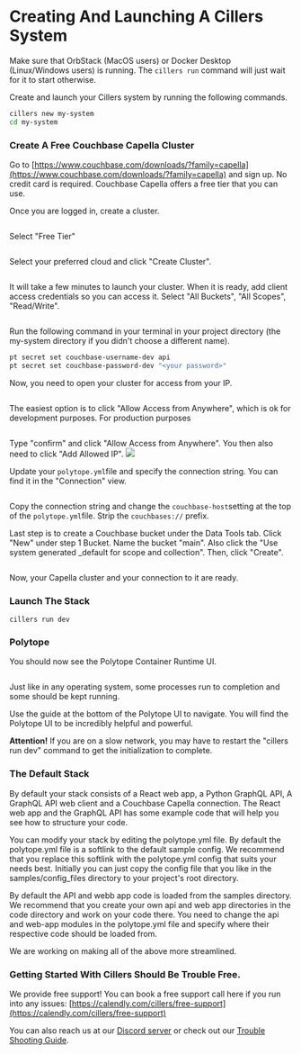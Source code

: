 # Creating And Launching A Cillers System

Make sure that OrbStack (MacOS users) or Docker Desktop (Linux/Windows users) is running. The `cillers run` command will just wait for it to start otherwise.&#x20;

Create and launch your Cillers system by running the following commands.

```bash
cillers new my-system
cd my-system
```

### Create A Free Couchbase Capella Cluster

Go to [https://www.couchbase.com/downloads/?family=capella](https://www.couchbase.com/downloads/?family=capella) and sign up. No credit card is required. Couchbase Capella offers a free tier that you can use.&#x20;

Once you are logged in, create a cluster.&#x20;

<figure><img src="../.gitbook/assets/image (16).png" alt=""><figcaption></figcaption></figure>

Select "Free Tier"&#x20;

<figure><img src="../.gitbook/assets/image (17).png" alt=""><figcaption></figcaption></figure>

Select your preferred cloud and click "Create Cluster".

<figure><img src="../.gitbook/assets/image (18).png" alt=""><figcaption></figcaption></figure>

It will take a few minutes to launch your cluster. When it is ready, add client access credentials so you can access it. Select "All Buckets", "All Scopes", "Read/Write".&#x20;

<figure><img src="../.gitbook/assets/image (20).png" alt=""><figcaption></figcaption></figure>

Run the following command in your terminal in your project directory (the my-system directory if you didn't choose a different name).&#x20;

```bash
pt secret set couchbase-username-dev api
pt secret set couchbase-password-dev "<your password>"
```

Now, you need to open your cluster for access from your IP.&#x20;

<figure><img src="../.gitbook/assets/image.png" alt=""><figcaption></figcaption></figure>

The easiest option is to click "Allow Access from Anywhere", which is ok for development purposes. For production purposes

<figure><img src="../.gitbook/assets/image (1).png" alt=""><figcaption></figcaption></figure>

Type "confirm" and click "Allow Access from Anywhere". You then also need to click "Add Allowed IP". ![](<../.gitbook/assets/image (2).png>)



Update your `polytope.yml`file and specify the connection string. You can find it in the "Connection" view.&#x20;

<figure><img src="../.gitbook/assets/image (3).png" alt=""><figcaption></figcaption></figure>

Copy the connection string and change the `couchbase-host`setting at the top of the `polytope.yml`file. Strip the `couchbases://` prefix.&#x20;

Last step is to create a Couchbase bucket under the Data Tools tab. Click "New" under step 1 Bucket. Name the bucket "main". Also click the "Use system generated \_default for scope and collection". Then, click "Create".

<figure><img src="../.gitbook/assets/image (4).png" alt=""><figcaption></figcaption></figure>

Now, your Capella cluster and your connection to it are ready.&#x20;

### Launch The Stack

```
cillers run dev
```

### Polytope

You should now see the Polytope Container Runtime UI.

<figure><img src="../.gitbook/assets/image (5).png" alt=""><figcaption></figcaption></figure>

Just like in any operating system, some processes run to completion and some should be kept running.&#x20;

Use the guide at the bottom of the Polytope UI to navigate. You will find the Polytope UI to be incredibly helpful and powerful.&#x20;

**Attention!** If you are on a slow network, you may have to restart the "cillers run dev" command to get the initialization to complete.&#x20;

### The Default Stack

By default your stack consists of a React web app, a Python GraphQL API, A GraphQL API web client and a Couchbase Capella connection. The React web app and the GraphQL API has some example code that will help you see how to structure your code.&#x20;

You can modify your stack by editing the polytope.yml file. By default the polytope.yml file is a softlink to the default sample config. We recommend that you replace this softlink with the polytope.yml config that suits your needs best. Initially you can just copy the config file that you like in the samples/config\_files directory to your project's root directory.

By default the API and webb app code is loaded from the samples directory. We recommend that you create your own api and web app directories in the code directory and work on your code there. You need to change the api and web-app modules in the polytope.yml file and specify where their respective code should be loaded from.&#x20;

We are working on making all of the above more streamlined.&#x20;

### Getting Started With Cillers Should Be Trouble Free.

We provide free support! You can book a free support call here if you run into any issues: [https://calendly.com/cillers/free-support](https://calendly.com/cillers/free-support)

You can also reach us at our [Discord server](https://discord.gg/awFYddKwCw) or check out our [Trouble Shooting Guide](trouble-shooting.md).&#x20;




